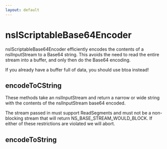 ```yaml
---
layout: default
---
```


# nsIScriptableBase64Encoder #

nsIScriptableBase64Encoder efficiently encodes the contents
of a nsIInputStream to a Base64 string.  This avoids the need
to read the entire stream into a buffer, and only then do the
Base64 encoding.

 If you already have a buffer full of data, you should use
 btoa instead!


## encodeToCString ##

 These methods take an nsIInputStream and return a narrow or wide
 string with the contents of the nsIInputStream base64 encoded.

 The stream passed in must support ReadSegments and must not be
 a non-blocking stream that will return NS_BASE_STREAM_WOULD_BLOCK.
 If either of these restrictions are violated we will abort.


## encodeToString ##
